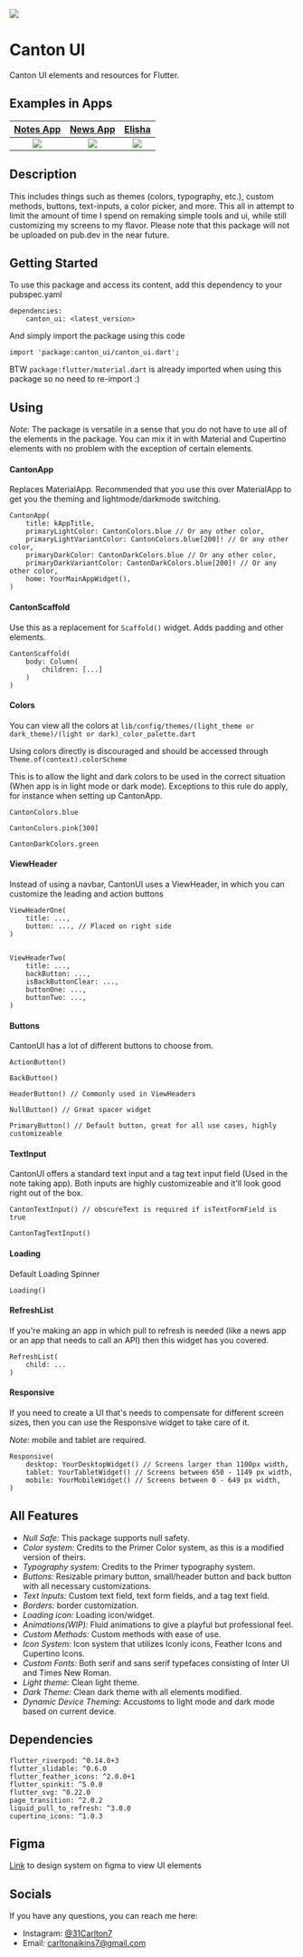 ![](lib/assets/main_visual.png)

# Canton UI

Canton UI elements and resources for Flutter.

## Examples in Apps

| [Notes App](https://github.com/31carlton7/flutter_notes_app) | [News App](https://github.com/31carlton7/flutter_news_app) | [Elisha](https://github.com/31carlton7/elisha) |
| :----------------------------------------------------------: | :--------------------------------------------------------: | :--------------------------------------------: |
|                 ![](lib/assets/iphone_1.png)                 |                  ![](lib/assets/demo.gif)                  |          ![](lib/assets/iphone_7.png)          |

<!-- <table>
  <tr>
    <td>
      <img width="250" src="lib/assets/iphone_1.png"> </img>
    </td>
    <td>
      <img width="250" src="lib/assets/iphone_7.png">
  </img>
    </td>
    <td>
        <img width="250" src="lib/assets/demo.gif">
  </img>
    </td>
  </tr>
</table> -->

## Description

This includes things such as themes (colors, typography, etc.), custom methods, buttons, text-inputs, a color picker, and more. This all in attempt to limit the amount of time I spend on remaking simple tools and ui, while still customizing my screens to my flavor. Please note that this package will not be uploaded on pub.dev in the near future.

## Getting Started

To use this package and access its content, add this dependency to your pubspec.yaml

```
dependencies:
    canton_ui: <latest_version>
```

And simply import the package using this code

```
import 'package:canton_ui/canton_ui.dart';
```

BTW `package:flutter/material.dart` is already imported when using this package so no need to re-import :)

## Using

_Note:_ The package is versatile in a sense that you do not have to use all of the elements in the package. You can mix it in with Material and Cupertino elements with no problem with the exception of certain elements.

#### CantonApp

Replaces MaterialApp. Recommended that you use this over MaterialApp to get you the theming and lightmode/darkmode switching.

```
CantonApp(
    title: kAppTitle,
    primaryLightColor: CantonColors.blue // Or any other color,
    primaryLightVariantColor: CantonColors.blue[200]! // Or any other color,
    primaryDarkColor: CantonDarkColors.blue // Or any other color,
    primaryDarkVariantColor: CantonDarkColors.blue[200]! // Or any other color,
    home: YourMainAppWidget(),
)
```

#### CantonScaffold

Use this as a replacement for `Scaffold()` widget. Adds padding and other elements.

```
CantonScaffold(
    body: Column(
        children: [...]
    )
)
```

#### Colors

You can view all the colors at `lib/config/themes/(light_theme or dark_theme)/(light or dark)_color_palette.dart`

Using colors directly is discouraged and should be accessed through `Theme.of(context).colorScheme`

This is to allow the light and dark colors to be used in the correct situation (When app is in light mode or dark mode). Exceptions to this rule do apply, for instance when setting up CantonApp.

```
CantonColors.blue

CantonColors.pink[300]

CantonDarkColors.green
```

#### ViewHeader

Instead of using a navbar, CantonUI uses a ViewHeader, in which you can customize the leading and action buttons

```
ViewHeaderOne(
    title: ...,
    button: ..., // Placed on right side
)


ViewHeaderTwo(
    title: ...,
    backButton: ...,
    isBackButtonClear: ...,
    buttonOne: ...,
    buttonTwo: ...,
)
```

#### Buttons

CantonUI has a lot of different buttons to choose from.

```
ActionButton()

BackButton()

HeaderButton() // Commonly used in ViewHeaders

NullButton() // Great spacer widget

PrimaryButton() // Default button, great for all use cases, highly customizeable
```

#### TextInput

CantonUI offers a standard text input and a tag text input field (Used in the note taking app). Both inputs are highly customizeable and it'll look good right out of the box.

```
CantonTextInput() // obscureText is required if isTextFormField is true

CantonTagTextInput()
```

#### Loading

Default Loading Spinner

```
Loading()
```

#### RefreshList

If you're making an app in which pull to refresh is needed (like a news app or an app that needs to call an API) then this widget has you covered.

```
RefreshList(
    child: ...
)
```

#### Responsive

If you need to create a UI that's needs to compensate for different screen sizes, then you can use the Responsive widget to take care of it.

_Note:_ mobile and tablet are required.

```
Responsive(
    desktop: YourDesktopWidget() // Screens larger than 1100px width,
    tablet: YourTabletWidget() // Screens between 650 - 1149 px width,
    mobile: YourMobileWidget() // Screens between 0 - 649 px width,
)
```

## All Features

- _Null Safe:_ This package supports null safety.
- _Color system:_ Credits to the Primer Color system, as this is a modified version of theirs.
- _Typography system:_ Credits to the Primer typography system.
- _Buttons:_ Resizable primary button, small/header button and back button with all necessary customizations.
- _Text Inputs:_ Custom text field, text form fields, and a tag text field.
- _Borders:_ border customization.
- _Loading icon:_ Loading icon/widget.
- _Animations(WIP):_ Fluid animations to give a playful but professional feel.
- _Custom Methods:_ Custom methods with ease of use.
- _Icon System:_ Icon system that utilizes Iconly icons, Feather Icons and Cupertino Icons.
- _Custom Fonts:_ Both serif and sans serif typefaces consisting of Inter UI and Times New Roman.
- _Light theme:_ Clean light theme.
- _Dark Theme:_ Clean dark theme with all elements modified.
- _Dynamic Device Theming_: Accustoms to light mode and dark mode based on current device.

## Dependencies

```
flutter_riverpod: ^0.14.0+3
flutter_slidable: ^0.6.0
flutter_feather_icons: ^2.0.0+1
flutter_spinkit: ^5.0.0
flutter_svg: ^0.22.0
page_transition: ^2.0.2
liquid_pull_to_refresh: ^3.0.0
cupertino_icons: ^1.0.3
```

## Figma

[Link](https://www.figma.com/file/2CqQmmBKSA8f0fvrzsHNO7/Canton-Design-System?node-id=405%3A515) to design system on figma to view UI elements

## Socials

If you have any questions, you can reach me here:

- Instagram: [@31Carlton7](https://www.instagram.com/31carlton7/)
- Email: carltonaikins7@gmail.com
